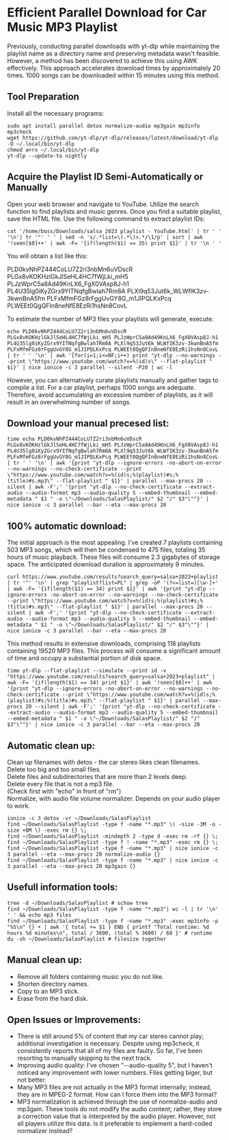 # Efficient Parallel Download for Car Music MP3 Playlist

Previously, conducting parallel downloads with yt-dlp while maintaining the playlist name as a directory name and preserving metadata wasn't feasible. However, a method has been discovered to achieve this using AWK effectively. This approach accelerates download times by approximately 20 times. 1000 songs can be downloaded within 15 minutes using this method.

## Tool Preparation
Install all the necessary programs:
```
sudo apt install parallel detox normalize-audio mp3gain mp3info mp3check
wget https://github.com/yt-dlp/yt-dlp/releases/latest/download/yt-dlp -O ~/.local/bin/yt-dlp
chmod a+rx ~/.local/bin/yt-dlp 
yt-dlp --update-to nightly
```
## Acquire the Playlist ID Semi-Automatically or Manually
Open your web browser and navigate to YouTube.
Utilize the search function to find playlists and music genres.
Once you find a suitable playlist, save the HTML file.
Use the following command to extract playlist IDs:
```
cat '/home/boss/Downloads/salsa 2023 playlist - YouTube.html' | tr ' ' '\n'| tr '"' ' ' | sed -n 's/.*list=\(.*\)>.*/\1/p' | sort | awk '!seen[$0]++' | awk -F= '{if(length($1) == 35) print $1}' | tr '\n ' '
```
You will obtain a list like this:

PLD0kvNhPZ444CoLU7Z2ri3nbMn6uVDscR PLGx8vKOKHzlGkJlSeHL4HC7fWjLki_mH5 PLJzWprC5a8Ad49KnLX6_FgX0VAsp8J-h1 PL4U35lg0iKyZGrx9YITNqfgBwlah7Rm8A PLXl9q53Jut6k_WLWfIK3zv-3kwnBnA5fm PLFxMfmFGz8rFggUvGY8G_m1JIPQLKxPcq PLWEEt0QgQFIn8neNfE8EzRi1hsNn8CovL

To estimate the number of MP3 files your playlists will generate, execute:
```
echo PLD0kvNhPZ444CoLU7Z2ri3nbMn6uVDscR PLGx8vKOKHzlGkJlSeHL4HC7fWjLki_mH5 PLJzWprC5a8Ad49KnLX6_FgX0VAsp8J-h1 PL4U35lg0iKyZGrx9YITNqfgBwlah7Rm8A PLXl9q53Jut6k_WLWfIK3zv-3kwnBnA5fm PLFxMfmFGz8rFggUvGY8G_m1JIPQLKxPcq PLWEEt0QgQFIn8neNfE8EzRi1hsNn8CovL | tr ' ' '\n' | awk '{for(i=1;i<=NF;i++) print "yt-dlp --no-warnings --print \"https://www.youtube.com/watch?v=%(id)s\" --flat-playlist " $i}' | nice ionice -c 3 parallel --silent -P20 | wc -l
```
However, you can alternatively curate playlists manually and gather tags to compile a list. For a car playlist, perhaps 1000 songs are adequate. Therefore, avoid accumulating an excessive number of playlists, as it will result in an overwhelming number of songs.

## Download your manual precesed list:
```
time echo PLD0kvNhPZ444CoLU7Z2ri3nbMn6uVDscR PLGx8vKOKHzlGkJlSeHL4HC7fWjLki_mH5 PLJzWprC5a8Ad49KnLX6_FgX0VAsp8J-h1 PL4U35lg0iKyZGrx9YITNqfgBwlah7Rm8A PLXl9q53Jut6k_WLWfIK3zv-3kwnBnA5fm PLFxMfmFGz8rFggUvGY8G_m1JIPQLKxPcq PLWEEt0QgQFIn8neNfE8EzRi1hsNn8CovL | tr ' ' '\n' | awk '{print "yt-dlp --ignore-errors -no-abort-on-error --no-warnings --no-check-certificate --print \"https://www.youtube.com/watch?v=%(id)s;%(playlist)#s;%(title)#s.mp3\" --flat-playlist " $1}' | parallel --max-procs 20 --silent | awk -F';' '{print "yt-dlp --no-check-certificate --extract-audio --audio-format mp3 --audio-quality 5 --embed-thumbnail --embed-metadata " $1 " -o \"~/Downloads/SalasPlaylist/" $2 "/" $3"\""}' | nice ionice -c 3 parallel --bar --eta --max-procs 20
```
## 100% automatic download:

The initial approach is the most appealing. I've created 7 playlists containing 503 MP3 songs, which will then be condensed to 475 files, totaling 35 hours of music playback. These files will consume 2.3 gigabytes of storage space. The anticipated download duration is approximately 9 minutes.
```
curl https://www.youtube.com/results?search_query=salsa+2023+playlist | tr '"' '\n' | grep "playlist?list=PL" | grep -oP '(?<=list=)[\w-]+' | awk -F= '{if(length($1) == 34) print $1}' | awk '{print "yt-dlp --ignore-errors -no-abort-on-error --no-warnings --no-check-certificate --print \"https://www.youtube.com/watch?v=%(id)s;%(playlist)#s;%(title)#s.mp3\" --flat-playlist " $1}' | parallel --max-procs 20 --silent | awk -F';' '{print "yt-dlp --no-check-certificate --extract-audio --audio-format mp3 --audio-quality 5 --embed-thumbnail --embed-metadata " $1 " -o \"~/Downloads/SalasPlaylist/" $2 "/" $3"\""}' | nice ionice -c 3 parallel --bar --eta --max-procs 20
```
This method results in extensive downloads, comprising 118 playlists containing 19520 MP3 files. This process will consume a significant amount of time and occupy a substantial portion of disk space.
```
time yt-dlp --flat-playlist --simulate --print id -v "https://www.youtube.com/results?search_query=salsa+2023+playlist" | awk -F= '{if(length($1) == 34) print $1}' | awk '!seen[$0]++' | awk '{print "yt-dlp --ignore-errors -no-abort-on-error --no-warnings --no-check-certificate --print \"https://www.youtube.com/watch?v=%(id)s;%(playlist)#s;%(title)#s.mp3\" --flat-playlist " $1}' | parallel --max-procs 20 --silent | awk -F';' '{print "yt-dlp --no-check-certificate --extract-audio --audio-format mp3 --audio-quality 5 --embed-thumbnail --embed-metadata " $1 " -o \"~/Downloads/SalasPlaylist/" $2 "/" $3"\""}' | nice ionice -c 3 parallel --bar --eta --max-procs 20
```
## Automatic clean up:
Clean up filenames with detox - the car stereo likes clean filenames. <br>
Delete too big and too small files. <br>
Delete files and subdirectories that are more than 2 levels deep. <br>
Delete every file that is not a mp3 file. <br>
(Check first with "echo" in front of "rm") <br>
Normalize, with audio file volume normalizer. Depends on your audio player to work. <br>
```
ionice -c 3 detox -vr ~/Downloads/SalasPlaylist
find ~/Downloads/SalasPlaylist -type f -name "*.mp3" \( -size -3M -o -size +8M \) -exec rm {} \; 
find ~/Downloads/SalasPlaylist -mindepth 2 -type d -exec rm -rf {} \;
find ~/Downloads/SalasPlaylist -type f ! -name "*.mp3" -exec rm {} \;
find ~/Downloads/SalasPlaylist -type f -name "*.mp3" | nice ionice -c 3 parallel --eta --max-procs 20 normalize-audio {}
find ~/Downloads/SalasPlaylist -type f -name "*.mp3" | nice ionice -c 3 parallel --eta --max-procs 20 mp3gain {}
```
## Usefull information tools:
```
tree -d ~/Downloads/SalasPlaylist # schow tree
find ~/Downloads/SalasPlaylist -type f -name "*.mp3"| wc -l | tr '\n' ' ' && echo mp3 files
find ~/Downloads/SalasPlaylist -type f -name "*.mp3" -exec mp3info -p "%S\n" {} + | awk '{ total += $1 } END { printf "Total runtime: %d hours %d minutes\n", total / 3600, (total % 3600) / 60 }' # runtime
du -sh ~/Downloads/SalasPlaylist # filesize together
```
## Manual clean up: 
- Remove all folders containing music you do not like.
- Shorten directory names.
- Copy to an MP3 stick.
- Erase from the hard disk.
 
## Open Issues or Improvements:
- There is still around 5% of content that my car stereo cannot play; additional investigation is necessary. Despite using mp3check, it consistently reports that all of my files are faulty. So far, I've been resorting to manually skipping to the next track.
- Improving audio quality: I've chosen "--audio-quality 5", but I haven't noticed any improvement with lower numbers. Files getting biger, but not better.
- Many MP3 files are not actually in the MP3 format internally; instead, they are in MPEG-2 format. How can I force them into the MP3 format?
- MP3 normalization is achieved through the use of normalize-audio and mp3gain. These tools do not modify the audio content; rather, they store a correction value that is interpreted by the audio player. However, not all players utilize this data. Is it preferable to implement a hard-coded normalizer instead?
